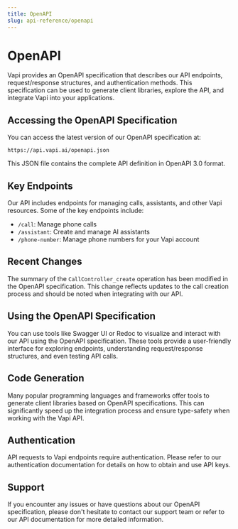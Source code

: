 ```yaml
---
title: OpenAPI
slug: api-reference/openapi
---
```


# OpenAPI

Vapi provides an OpenAPI specification that describes our API endpoints, request/response structures, and authentication methods. This specification can be used to generate client libraries, explore the API, and integrate Vapi into your applications.

## Accessing the OpenAPI Specification

You can access the latest version of our OpenAPI specification at:

```
https://api.vapi.ai/openapi.json
```

This JSON file contains the complete API definition in OpenAPI 3.0 format.

## Key Endpoints

Our API includes endpoints for managing calls, assistants, and other Vapi resources. Some of the key endpoints include:

- `/call`: Manage phone calls
- `/assistant`: Create and manage AI assistants
- `/phone-number`: Manage phone numbers for your Vapi account

## Recent Changes

The summary of the `CallController_create` operation has been modified in the OpenAPI specification. This change reflects updates to the call creation process and should be noted when integrating with our API.

## Using the OpenAPI Specification

You can use tools like Swagger UI or Redoc to visualize and interact with our API using the OpenAPI specification. These tools provide a user-friendly interface for exploring endpoints, understanding request/response structures, and even testing API calls.

## Code Generation

Many popular programming languages and frameworks offer tools to generate client libraries based on OpenAPI specifications. This can significantly speed up the integration process and ensure type-safety when working with the Vapi API.

## Authentication

API requests to Vapi endpoints require authentication. Please refer to our authentication documentation for details on how to obtain and use API keys.

## Support

If you encounter any issues or have questions about our OpenAPI specification, please don't hesitate to contact our support team or refer to our API documentation for more detailed information.
